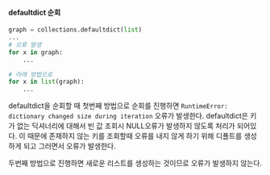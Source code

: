 #### defaultdict 순회

```python
graph = collections.defaultdict(list)
...
# 오류 발생
for x in graph:
    ...

# 아래 방법으로
for x in list(graph):
    ...
```

defaultdict을 순회할 때 첫번째 방법으로 순회를 진행하면 `RuntimeError: dictionary changed size during iteration` 오류가 발생한다. defaultdict은 키가 없는 딕셔너리에 대해서 빈 값 조회시 NULL오류가 발생하지 않도록 처리가 되어있다. 이 때문에 존재하지 않는 키를 조회할때 오류를 내지 않게 하기 위해 디폴트를 생성하게 되고 그러면서 오류가 발생한다.

두번째 방법으로 진행하면 새로운 리스트를 생성하는 것이므로 오류가 발생하지 않는다.